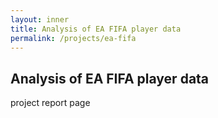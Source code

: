 ```yaml
---
layout: inner
title: Analysis of EA FIFA player data
permalink: /projects/ea-fifa
---
```

## Analysis of EA FIFA player data

project report page